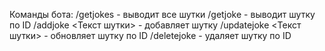Команды бота:
/getjokes - выводит все шутки
/getjoke <ID> - выводит шутку по ID
/addjoke <Текст шутки> - добавляет шутку
/updatejoke <ID> <Текст шутки> - обновляет шутку по ID
/deletejoke <ID> - удаляет шутку по ID
